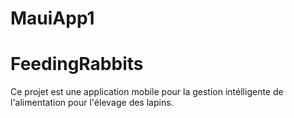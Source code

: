 # MauiApp1

# FeedingRabbits

Ce projet est une application mobile pour la gestion intélligente de l'alimentation pour l'élevage des lapins.

